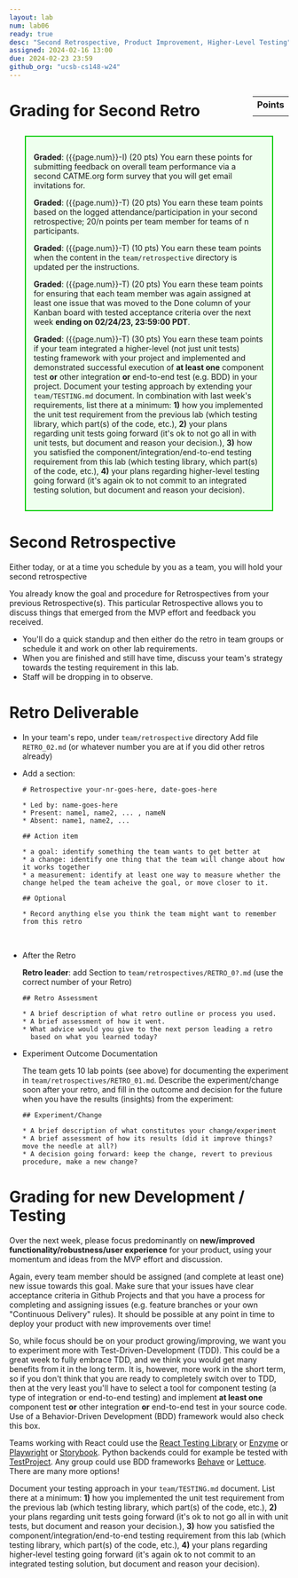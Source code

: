 ```yaml
---
layout: lab
num: lab06
ready: true
desc: "Second Retrospective, Product Improvement, Higher-Level Testing"
assigned: 2024-02-16 13:00
due: 2024-02-23 23:59
github_org: "ucsb-cs148-w24"
---
```


<style>
div.grade { margin: 2em; padding: 1em; border: 2px solid #0c0; background-color: #efe; }   
</style>

<div style="float:right; width: auto;">

<table style="margin-top:1em;">
<tr>
   <th>Points</th>
</tr>
<tr>
   <td class="pointCount"></td>
</tr>
</table>

</div>


# Grading for Second Retro

<div class="grade" markdown="1">

**Graded**: ({{page.num}}-I) (20 pts) You earn these points for submitting feedback on overall team performance via a second CATME.org form survey that you will get email invitations for.

**Graded**: ({{page.num}}-T) (20 pts) You earn these team points based on the logged attendance/participation in your second retrospective; 20/n points per team member for teams of n participants.

**Graded**: ({{page.num}}-T) (10 pts) You earn these team points when the content in the `team/retrospective` directory is updated per the instructions.

**Graded**: ({{page.num}}-T) (20 pts) You earn these team points for ensuring that each team member was again assigned at least one issue that was moved to the Done column of your Kanban board with tested acceptance criteria over the next week **ending on 02/24/23, 23:59:00 PDT**.

**Graded**: ({{page.num}}-T) (30 pts) You earn these team points if your team integrated a higher-level (not just unit tests) testing framework with your project and implemented and demonstrated successful execution of **at least one** component test **or** other integration **or** end-to-end test (e.g. BDD) in your project. Document your testing approach by extending your `team/TESTING.md` document. In combination with last week's requirements, list there at a minimum: **1)** how you implemented the unit test requirement from the previous lab (which testing library, which part(s) of the code, etc.), **2)** your plans regarding unit tests going forward (it's ok to not go all in with unit tests, but document and reason your decision.), **3)** how you satisfied the component/integration/end-to-end testing requirement from this lab (which testing library, which part(s) of the code, etc.), **4)** your plans regarding higher-level testing going forward (it's again ok to not commit to an integrated testing solution, but document and reason your decision).  
</div>


# Second Retrospective

Either today, or at a time you schedule by you as a team, you will hold your second retrospective 

You already know the goal and procedure for Retrospectives from your previous Retrospective(s). This particular Retrospective allows you to discuss things that emerged from the MVP effort and feedback you received.

* You'll do a quick standup and then either do the retro in team groups or schedule it and work on other lab requirements. 
* When you are finished and still have time, discuss your team's strategy towards the testing requirement in this lab.   
* Staff will be dropping in to observe.

# Retro Deliverable

* In your team's repo, under `team/retrospective` directory
  Add file `RETRO_02.md` (or whatever number you are at if you did other retros already)

* Add a section:

  ```
  # Retrospective your-nr-goes-here, date-goes-here 

  * Led by: name-goes-here
  * Present: name1, name2, ... , nameN
  * Absent: name1, name2, ...

  ## Action item

  * a goal: identify something the team wants to get better at
  * a change: identify one thing that the team will change about how it works together
  * a measurement: identify at least one way to measure whether the change helped the team acheive the goal, or move closer to it.

  ## Optional

  * Record anything else you think the team might want to remember from this retro
  ```
  &nbsp;


- After the Retro

  **Retro leader**: add Section to `team/retrospectives/RETRO_0?.md` (use the correct number of your Retro)

  ```
  ## Retro Assessment

  * A brief description of what retro outline or process you used.
  * A brief assessment of how it went.
  * What advice would you give to the next person leading a retro
    based on what you learned today?
  ```

- Experiment Outcome Documentation 

  The team gets 10 lab points (see above) for documenting the experiment in `team/retrospectives/RETRO_01.md`. Describe the experiment/change soon after your retro, and fill in the outcome and decision for the future when you have the results (insights) from the experiment: 
  ```
  ## Experiment/Change

  * A brief description of what constitutes your change/experiment
  * A brief assessment of how its results (did it improve things? move the needle at all?)
  * A decision going forward: keep the change, revert to previous procedure, make a new change? 
  ```

# Grading for new Development / Testing 

Over the next week, please focus predominantly on **new/improved functionality/robustness/user experience** for your product, using your momentum and ideas from the MVP effort and discussion. 

Again, every team member should be assigned (and complete at least one) new issue towards this goal. Make sure that your issues have clear acceptance criteria in Github Projects and that you have a process for completing and assigning issues (e.g. feature branches or your own "Continuous Delivery" rules). It should be possible at any point in time to deploy your product with new improvements over time! 

So, while focus should be on your product growing/improving, we want you to experiment more with Test-Driven-Development (TDD). This could be a great week to fully embrace TDD, and we think you would get many benefits from it in the long term. It is, however, more work in the short term, so if you don't think that you are ready to completely switch over to TDD, then at the very least you'll have to select a tool for component testing (a type of integration or end-to-end testing) and implement **at least one** component test **or** other integration **or** end-to-end test in your source code. Use of a Behavior-Driven Development (BDD) framework would also check this box.  

Teams working with React could use the [React Testing Library](https://testing-library.com/docs/react-testing-library/intro/) or [Enzyme](https://enzymejs.github.io/enzyme/) or [Playwright](https://playwright.dev/) or [Storybook](https://ucsb-cs148.github.io/jstopics/react_storybook/). Python backends could for example be tested with [TestProject](https://testproject.io/). Any group could use BDD frameworks [Behave](https://behave.readthedocs.io/) or [Lettuce](http://lettuce.it/). There are many more options! 

Document your testing approach in your `team/TESTING.md` document. List there at a minimum: **1)** how you implemented the unit test requirement from the previous lab (which testing library, which part(s) of the code, etc.), **2)** your plans regarding unit tests going forward (it's ok to not go all in with unit tests, but document and reason your decision.), **3)** how you satisfied the component/integration/end-to-end testing requirement from this lab (which testing library, which part(s) of the code, etc.), **4)** your plans regarding higher-level testing going forward (it's again ok to not commit to an integrated testing solution, but document and reason your decision).


 